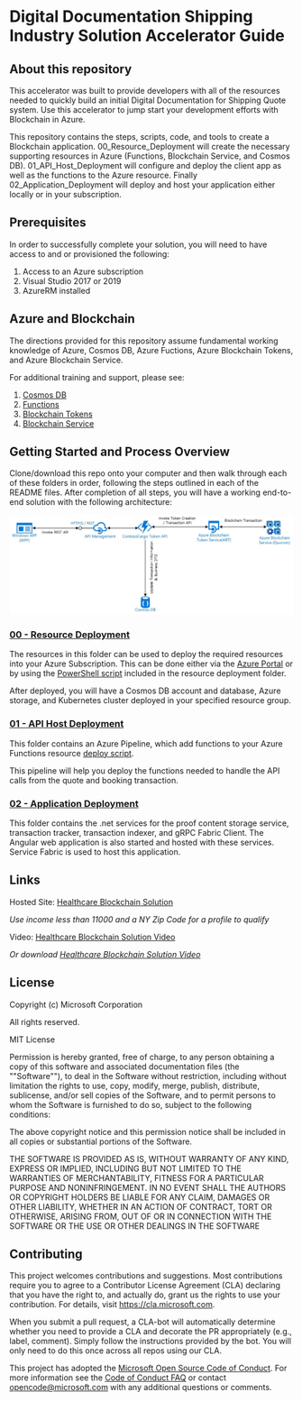 # Digital Documentation Shipping Industry Solution Accelerator Guide

## About this repository
This accelerator was built to provide developers with all of the resources needed to quickly build an initial Digital Documentation for Shipping Quote system. Use this accelerator to jump start your development efforts with Blockchain in Azure.

This repository contains the steps, scripts, code, and tools to create a Blockchain application. 00_Resource_Deployment will create the necessary supporting resources in Azure (Functions, Blockchain Service, and Cosmos DB). 01_API_Host_Deployment will configure and deploy the client app as well as the functions to the Azure resource. Finally 02_Application_Deployment will deploy and host your application either locally or in your subscription.

## Prerequisites
In order to successfully complete your solution, you will need to have access to and or provisioned the following:
1. Access to an Azure subscription
2. Visual Studio 2017 or 2019
3. AzureRM installed 


## Azure and Blockchain
The directions provided for this repository assume fundamental working knowledge of Azure, Cosmos DB, Azure Fuctions, Azure Blockchain Tokens, and Azure Blockchain Service.

For additional training and support, please see:
 1. [Cosmos DB](https://docs.microsoft.com/en-us/azure/cosmos-db/introduction)
 2. [Functions](https://azure.microsoft.com/en-us/services/functions/) 
 3. [Blockchain Tokens](https://azure.microsoft.com/en-us/services/blockchain-tokens/)
 4. [Blockchain Service](https://azure.microsoft.com/en-us/services/blockchain-service/)

## Getting Started and Process Overview
Clone/download this repo onto your computer and then walk through each of these folders in order, following the steps outlined in each of the README files.  After completion of all steps, you will have a working end-to-end solution with the following architecture:

![Microservices Architecture](./References/architecture.jpg)


### [00 - Resource Deployment](./00_Resource_Deployment)
The resources in this folder can be used to deploy the required resources into your Azure Subscription. This can be done either via the [Azure Portal](https://portal.azure.com) or by using the [PowerShell script](./00_Resource_Deployment/deploy.ps1) included in the resource deployment folder.

After deployed, you will have a Cosmos DB account and database, Azure storage, and Kubernetes cluster deployed in your specified resource group.

### [01 - API Host Deployment](./01_API_Host_Deployment)
This folder contains an Azure Pipeline, which add functions to your Azure Functions resource [deploy script](./01_Solution_Deployment/azure-pipelines.yml).

This pipeline will help you deploy the functions needed to handle the API calls from the quote and booking transaction.

### [02 - Application Deployment](./02_Application_Deployment)
This folder contains the .net services for the proof content storage service, transaction tracker, transaction indexer, and gRPC Fabric Client. The Angular web application is also started and hosted with these services. Service Fabric is used to host this application.

## Links
Hosted Site: [Healthcare Blockchain Solution](http://healthcare-apphosting.southcentralus.cloudapp.azure.com/login)

*Use income less than 11000 and a NY Zip Code for a profile to qualify*

Video: [Healthcare Blockchain Solution Video](https://msit.microsoftstream.com/video/7f62ce8c-39e1-40d6-8adb-cbf298f31dfe)

*Or download [Healthcare Blockchain Solution Video](healthcare_solution_video.mp4)*


## License
Copyright (c) Microsoft Corporation

All rights reserved.

MIT License

Permission is hereby granted, free of charge, to any person obtaining a copy of this software and associated documentation files (the ""Software""), to deal in the Software without restriction, including without limitation the rights to use, copy, modify, merge, publish, distribute, sublicense, and/or sell copies of the Software, and to permit persons to whom the Software is furnished to do so, subject to the following conditions:

The above copyright notice and this permission notice shall be included in all copies or substantial portions of the Software.

THE SOFTWARE IS PROVIDED AS IS, WITHOUT WARRANTY OF ANY KIND, EXPRESS OR IMPLIED, INCLUDING BUT NOT LIMITED TO THE WARRANTIES OF MERCHANTABILITY, FITNESS FOR A PARTICULAR PURPOSE AND NONINFRINGEMENT. IN NO EVENT SHALL THE AUTHORS OR COPYRIGHT HOLDERS BE LIABLE FOR ANY CLAIM, DAMAGES OR OTHER LIABILITY, WHETHER IN AN ACTION OF CONTRACT, TORT OR OTHERWISE, ARISING FROM, OUT OF OR IN CONNECTION WITH THE SOFTWARE OR THE USE OR OTHER DEALINGS IN THE SOFTWARE

## Contributing

This project welcomes contributions and suggestions.  Most contributions require you to agree to a
Contributor License Agreement (CLA) declaring that you have the right to, and actually do, grant us
the rights to use your contribution. For details, visit https://cla.microsoft.com.

When you submit a pull request, a CLA-bot will automatically determine whether you need to provide
a CLA and decorate the PR appropriately (e.g., label, comment). Simply follow the instructions
provided by the bot. You will only need to do this once across all repos using our CLA.

This project has adopted the [Microsoft Open Source Code of Conduct](https://opensource.microsoft.com/codeofconduct/).
For more information see the [Code of Conduct FAQ](https://opensource.microsoft.com/codeofconduct/faq/) or
contact [opencode@microsoft.com](mailto:opencode@microsoft.com) with any additional questions or comments.
